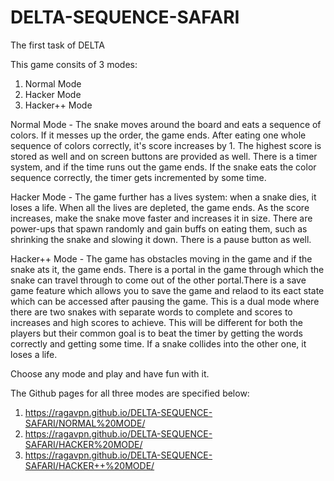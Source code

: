 # DELTA-SEQUENCE-SAFARI

The first task of DELTA

This game consits of 3 modes:
  1. Normal Mode
  2. Hacker Mode
  3. Hacker++ Mode

Normal Mode - The snake moves around the board and eats a sequence of colors. If it messes up the order, the game ends. After eating one whole sequence of colors correctly, it's score increases by 1. The highest score is stored as well and on screen buttons are provided as well. There is a timer system, and if the time runs out the game ends. If the snake eats the color sequence correctly, the timer gets incremented by some time.

Hacker Mode - The game further has a lives system: when a snake dies, it loses a life. When all the lives are depleted, the game ends. As the score increases, make the snake move faster and increases it in size. There are power-ups that spawn randomly and gain buffs on eating them, such as shrinking the snake and slowing it down. There is a pause button as well.

Hacker++ Mode - The game has obstacles moving in the game and if the snake ats it, the game ends. There is a portal in the game through which the snake can travel through to come out of the other portal.There is a save game feature which allows you to save the game and relaod to its eact state which can be accessed after pausing the game. This is a dual mode where there are two snakes with separate words to complete and scores to increases and high scores to achieve. This will be different for both the players but their common goal is to beat the timer by getting the words correctly and getting some time. If a snake collides into the other one, it loses a life.

Choose any mode and play and have fun with it. 

The Github pages for all three modes are specified below:
1. https://ragavpn.github.io/DELTA-SEQUENCE-SAFARI/NORMAL%20MODE/
2. https://ragavpn.github.io/DELTA-SEQUENCE-SAFARI/HACKER%20MODE/
3. https://ragavpn.github.io/DELTA-SEQUENCE-SAFARI/HACKER++%20MODE/
